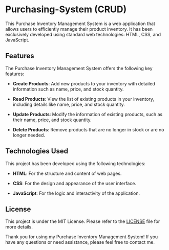 # Purchasing-System (CRUD)

This Purchase Inventory Management System is a web application that allows users to efficiently manage their product inventory. It has been exclusively developed using standard web technologies: HTML, CSS, and JavaScript.

## Features

The Purchase Inventory Management System offers the following key features:

- **Create Products**: Add new products to your inventory with detailed information such as name, price, and stock quantity.

- **Read Products**: View the list of existing products in your inventory, including details like name, price, and stock quantity.

- **Update Products**: Modify the information of existing products, such as their name, price, and stock quantity.

- **Delete Products**: Remove products that are no longer in stock or are no longer needed.

## Technologies Used

This project has been developed using the following technologies:

- **HTML**: For the structure and content of web pages.

- **CSS**: For the design and appearance of the user interface.

- **JavaScript**: For the logic and interactivity of the application.

## License

This project is under the MIT License. Please refer to the [LICENSE](LICENSE) file for more details.

Thank you for using my Purchase Inventory Management System! If you have any questions or need assistance, please feel free to contact me.

